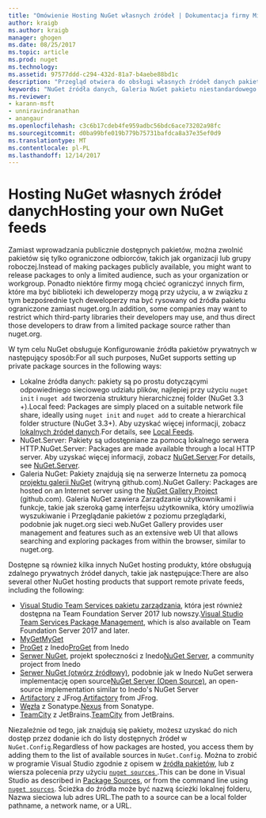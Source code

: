```yaml
---
title: "Omówienie Hosting NuGet własnych źródeł | Dokumentacja firmy Microsoft"
author: kraigb
ms.author: kraigb
manager: ghogen
ms.date: 08/25/2017
ms.topic: article
ms.prod: nuget
ms.technology: 
ms.assetid: 97577ddd-c294-432d-81a7-b4aebe88bd1c
description: "Przegląd otwiera do obsługi własnych źródeł danych pakietu NuGet lub galerie lokalnie lub zdalnie."
keywords: "NuGet źródła danych, Galeria NuGet pakietu niestandardowego źródła danych, NuGet.Server"
ms.reviewer:
- karann-msft
- unniravindranathan
- anangaur
ms.openlocfilehash: c3c6b17cdeb4fe959adbc56bdc6ace73202a98fc
ms.sourcegitcommit: d0ba99bfe019b779b75731bafdca8a37e35ef0d9
ms.translationtype: MT
ms.contentlocale: pl-PL
ms.lasthandoff: 12/14/2017
---
```

# <a name="hosting-your-own-nuget-feeds"></a><span data-ttu-id="92472-104">Hosting NuGet własnych źródeł danych</span><span class="sxs-lookup"><span data-stu-id="92472-104">Hosting your own NuGet feeds</span></span>

<span data-ttu-id="92472-105">Zamiast wprowadzania publicznie dostępnych pakietów, można zwolnić pakietów się tylko ograniczone odbiorców, takich jak organizacji lub grupy roboczej.</span><span class="sxs-lookup"><span data-stu-id="92472-105">Instead of making packages publicly available, you might want to release packages to only a limited audience, such as your organization or workgroup.</span></span> <span data-ttu-id="92472-106">Ponadto niektóre firmy mogą chcieć ograniczyć innych firm, które ma być biblioteki ich deweloperzy mogą przy użyciu, a w związku z tym bezpośrednie tych deweloperzy ma być rysowany od źródła pakietu ograniczone zamiast nuget.org.</span><span class="sxs-lookup"><span data-stu-id="92472-106">In addition, some companies may want to restrict which third-party libraries their developers may use, and thus direct those developers to draw from a limited package source rather than nuget.org.</span></span>

<span data-ttu-id="92472-107">W tym celu NuGet obsługuje Konfigurowanie źródła pakietów prywatnych w następujący sposób:</span><span class="sxs-lookup"><span data-stu-id="92472-107">For all such purposes, NuGet supports setting up private package sources in the following ways:</span></span>

- <span data-ttu-id="92472-108">Lokalne źródła danych: pakiety są po prostu dotyczącymi odpowiedniego sieciowego udziału plików, najlepiej przy użyciu `nuget init` i `nuget add` tworzenia struktury hierarchicznej folder (NuGet 3.3 +).</span><span class="sxs-lookup"><span data-stu-id="92472-108">Local feed: Packages are simply placed on a suitable network file share, ideally using `nuget init` and `nuget add` to create a hierarchical folder structure (NuGet 3.3+).</span></span> <span data-ttu-id="92472-109">Aby uzyskać więcej informacji, zobacz [lokalnych źródeł danych](../hosting-packages/local-feeds.md).</span><span class="sxs-lookup"><span data-stu-id="92472-109">For details, see [Local Feeds](../hosting-packages/local-feeds.md).</span></span>
- <span data-ttu-id="92472-110">NuGet.Server: Pakiety są udostępniane za pomocą lokalnego serwera HTTP.</span><span class="sxs-lookup"><span data-stu-id="92472-110">NuGet.Server: Packages are made available through a local HTTP server.</span></span> <span data-ttu-id="92472-111">Aby uzyskać więcej informacji, zobacz [NuGet.Server](../hosting-packages/NuGet-Server.md).</span><span class="sxs-lookup"><span data-stu-id="92472-111">For details, see [NuGet.Server](../hosting-packages/NuGet-Server.md).</span></span>
- <span data-ttu-id="92472-112">Galeria NuGet: Pakiety znajdują się na serwerze Internetu za pomocą [projektu galerii NuGet](https://github.com/NuGet/NuGetGallery#build-and-run-the-gallery-in-arbitrary-number-easy-steps) (witryną github.com).</span><span class="sxs-lookup"><span data-stu-id="92472-112">NuGet Gallery: Packages are hosted on an Internet server using the [NuGet Gallery Project](https://github.com/NuGet/NuGetGallery#build-and-run-the-gallery-in-arbitrary-number-easy-steps) (github.com).</span></span> <span data-ttu-id="92472-113">Galeria NuGet zawiera Zarządzanie użytkownikami i funkcje, takie jak szeroką gamę interfejsu użytkownika, który umożliwia wyszukiwanie i Przeglądanie pakietów z poziomu przeglądarki, podobnie jak nuget.org sieci web.</span><span class="sxs-lookup"><span data-stu-id="92472-113">NuGet Gallery provides user management and features such as an extensive web UI that allows searching and exploring packages from within the browser, similar to nuget.org.</span></span>

<span data-ttu-id="92472-114">Dostępne są również kilka innych NuGet hosting produkty, które obsługują zdalnego prywatnych źródeł danych, takie jak następujące:</span><span class="sxs-lookup"><span data-stu-id="92472-114">There are also several other NuGet hosting products that support remote private feeds, including the following:</span></span>

- <span data-ttu-id="92472-115">[Visual Studio Team Services pakietu zarządzania](https://www.visualstudio.com/docs/package/nuget/publish), która jest również dostępna na Team Foundation Server 2017 lub nowszy.</span><span class="sxs-lookup"><span data-stu-id="92472-115">[Visual Studio Team Services Package Management](https://www.visualstudio.com/docs/package/nuget/publish), which is also available on Team Foundation Server 2017 and later.</span></span>
- [<span data-ttu-id="92472-116">MyGet</span><span class="sxs-lookup"><span data-stu-id="92472-116">MyGet</span></span>](http://myget.org)
- <span data-ttu-id="92472-117">[ProGet](http://inedo.com/proget) z Inedo</span><span class="sxs-lookup"><span data-stu-id="92472-117">[ProGet](http://inedo.com/proget) from Inedo</span></span>
- <span data-ttu-id="92472-118">[Serwer NuGet](http://nugetserver.net/), projekt społeczności z Inedo</span><span class="sxs-lookup"><span data-stu-id="92472-118">[NuGet Server](http://nugetserver.net/), a community project from Inedo</span></span>
- <span data-ttu-id="92472-119">[Serwer NuGet (otwórz źródłowy)](http://nuget-server.net), podobnie jak w Inedo NuGet serwera implementację open source</span><span class="sxs-lookup"><span data-stu-id="92472-119">[NuGet Server (Open Source)](http://nuget-server.net), an open-source implementation similar to Inedo's NuGet Server</span></span>
- <span data-ttu-id="92472-120">[Artifactory](https://www.jfrog.com/artifactory/) z JFrog.</span><span class="sxs-lookup"><span data-stu-id="92472-120">[Artifactory](https://www.jfrog.com/artifactory/) from JFrog.</span></span>
- <span data-ttu-id="92472-121">[Węzła](http://www.sonatype.org/nexus/) z Sonatype.</span><span class="sxs-lookup"><span data-stu-id="92472-121">[Nexus](http://www.sonatype.org/nexus/) from Sonatype.</span></span>
- <span data-ttu-id="92472-122">[TeamCity](https://www.jetbrains.com/teamcity/) z JetBrains.</span><span class="sxs-lookup"><span data-stu-id="92472-122">[TeamCity](https://www.jetbrains.com/teamcity/) from JetBrains.</span></span>

<span data-ttu-id="92472-123">Niezależnie od tego, jak znajdują się pakiety, możesz uzyskać do nich dostęp przez dodanie ich do listy dostępnych źródeł w `NuGet.Config`.</span><span class="sxs-lookup"><span data-stu-id="92472-123">Regardless of how packages are hosted, you access them by adding them to the list of available sources in `NuGet.Config`.</span></span> <span data-ttu-id="92472-124">Można to zrobić w programie Visual Studio zgodnie z opisem w [źródła pakietów](../tools/package-manager-ui.md#package-sources), lub z wiersza polecenia przy użyciu [ `nuget sources` ](../tools/cli-ref-sources.md).</span><span class="sxs-lookup"><span data-stu-id="92472-124">This can be done in Visual Studio as described in [Package Sources](../tools/package-manager-ui.md#package-sources), or from the command line using [`nuget sources`](../tools/cli-ref-sources.md).</span></span> <span data-ttu-id="92472-125">Ścieżka do źródła może być nazwą ścieżki lokalnej folderu, Nazwa sieciowa lub adres URL.</span><span class="sxs-lookup"><span data-stu-id="92472-125">The path to a source can be a local folder pathname, a network name, or a URL.</span></span>
